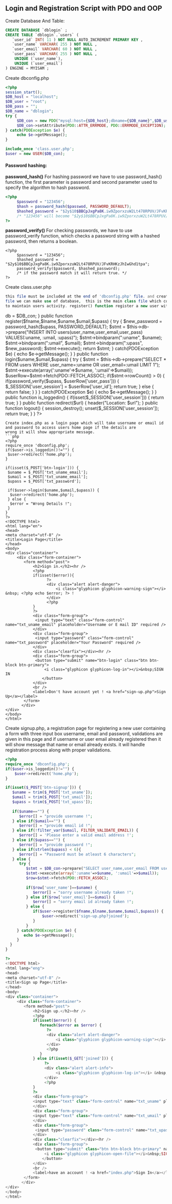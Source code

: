 ## Login and Registration Script with PDO and OOP

Create Database And Table:
```sql
CREATE DATABASE `dblogin` ;
CREATE TABLE `dblogin`.`users` (
   `user_id` INT( 11 ) NOT NULL AUTO_INCREMENT PRIMARY KEY ,
   `user_name` VARCHAR( 255 ) NOT NULL ,
   `user_email` VARCHAR( 60 ) NOT NULL ,
   `user_pass` VARCHAR( 255 ) NOT NULL ,
    UNIQUE (`user_name`),
    UNIQUE (`user_email`)
) ENGINE = MYISAM ;
```
Create dbconfig.php
```php
<?php
session_start();
$DB_host = "localhost";
$DB_user = "root";
$DB_pass = "";
$DB_name = "dblogin";
try {
     $DB_con = new PDO("mysql:host={$DB_host};dbname={$DB_name}",$DB_user,$DB_pass);
     $DB_con->setAttribute(PDO::ATTR_ERRMODE, PDO::ERRMODE_EXCEPTION);
} catch(PDOException $e) {
     echo $e->getMessage();
}

include_once 'class.user.php';
$user = new USER($DB_con);
```
#### Password hashing:
**password_hash()** For hashing password we have to use password_hash() function, the first parameter is password and second 
parameter used to specify the algorithm to hash password.
```php
<?php
     $password = "123456";
     $hash = password_hash($passwod, PASSWORD_DEFAULT);
     $hashed_password = "$2y$10$BBCpJxgPa8K.iw9ZporxzuW2Lt478RPUV/JFvKRHKzJhIwGhd1tpa";
     /* "123456" will become "$2y$10$BBCpJxgPa8K.iw9ZporxzuW2Lt478RPUV/JFvKRHKzJhIwGhd1tpa" */ 
?>
```
**password_verify()** For checking passwords, we have to use password_verify function, which checks a password string with a 
hashed password, then returns a boolean.
```
<?php
     $password = "123456";
     $hashed_password = "$2y$10$BBCpJxgPa8K.iw9ZporxzuW2Lt478RPUV/JFvKRHKzJhIwGhd1tpa";
     password_verify($password, $hashed_password);
     /* if the password match it will return true. */ 
?>
```
Create class.user.php
```php
this file must be included at the end of 'dbconfig.php' file. and creating a new object of this class file in the 'dbconfig.php' 
file we can make use of database,  this is the main class file which contains register(),login(),is_loggedin(),redirect() functions 
to maintain users activity. register() function register a new user with strong password hashing function.
```
<?php
class USER {
    private $db;
    function __construct($DB_con) {
      $this->db = $DB_con;
    }
 
    public function register($fname,$lname,$uname,$umail,$upass) {
       try {
           $new_password = password_hash($upass, PASSWORD_DEFAULT);
           $stmt = $this->db->prepare("INSERT INTO users(user_name,user_email,user_pass) 
                                                       VALUES(:uname, :umail, :upass)");
           $stmt->bindparam(":uname", $uname);
           $stmt->bindparam(":umail", $umail);
           $stmt->bindparam(":upass", $new_password);            
           $stmt->execute(); 
           return $stmt; 
       } catch(PDOException $e) {
           echo $e->getMessage();
       }    
    }
 
    public function login($uname,$umail,$upass) {
       try {
          $stmt = $this->db->prepare("SELECT * FROM users WHERE user_name=:uname OR user_email=:umail LIMIT 1");
          $stmt->execute(array(':uname'=>$uname, ':umail'=>$umail));
          $userRow=$stmt->fetch(PDO::FETCH_ASSOC);
          if($stmt->rowCount() > 0) {
             if(password_verify($upass, $userRow['user_pass'])) {
                $_SESSION['user_session'] = $userRow['user_id'];
                return true;
             } else {
                return false;
             }
          }
       } catch(PDOException $e) {
           echo $e->getMessage();
       }
   }
 
   public function is_loggedin() {
      if(isset($_SESSION['user_session'])) {
         return true;
      }
   }
 
   public function redirect($url) {
       header("Location: $url");
   }
 
   public function logout() {
        session_destroy();
        unset($_SESSION['user_session']);
        return true;
   }
}
?>
```
Create index.php as a login page which will take username or email id and password to access users home page if the details are 
wrong it will show appropriate message.
```php
<?php
require_once 'dbconfig.php';
if($user->is_loggedin()!="") {
 $user->redirect('home.php');
}

if(isset($_POST['btn-login'])) {
 $uname = $_POST['txt_uname_email'];
 $umail = $_POST['txt_uname_email'];
 $upass = $_POST['txt_password'];
  
 if($user->login($uname,$umail,$upass)) {
  $user->redirect('home.php');
 } else {
  $error = "Wrong Details !";
 } 
}
?>
<!DOCTYPE html>
<html lang="en">
<head>
<meta charset="utf-8" />
<title>Login Page</title>
</head>
<body>
<div class="container">
     <div class="form-container">
        <form method="post">
            <h2>Sign in.</h2><hr />
            <?php
            if(isset($error)){
                  ?>
                  <div class="alert alert-danger">
                      <i class="glyphicon glyphicon-warning-sign"></i> &nbsp; <?php echo $error; ?> !
                  </div>
                  <?php
            }
            ?>
            <div class="form-group">
             <input type="text" class="form-control" name="txt_uname_email" placeholder="Username or E mail ID" required />
            </div>
            <div class="form-group">
             <input type="password" class="form-control" name="txt_password" placeholder="Your Password" required />
            </div>
            <div class="clearfix"></div><hr />
            <div class="form-group">
             <button type="submit" name="btn-login" class="btn btn-block btn-primary">
                 <i class="glyphicon glyphicon-log-in"></i>&nbsp;SIGN IN
                </button>
            </div>
            <br />
            <label>Don't have account yet ! <a href="sign-up.php">Sign Up</a></label>
        </form>
       </div>
</div>
</body>
</html>
```
Create signup.php, a registration page for registering a new user containing a form with three input box username, 
email and password, validations are given in this page and if username or user email already registered then it will show message 
that name or email already exists. it will handle registration process along with proper validations.
```php
<?php
require_once 'dbconfig.php';
if($user->is_loggedin()!="") {
    $user->redirect('home.php');
}

if(isset($_POST['btn-signup'])) {
   $uname = trim($_POST['txt_uname']);
   $umail = trim($_POST['txt_umail']);
   $upass = trim($_POST['txt_upass']); 
 
   if($uname=="") {
      $error[] = "provide username !"; 
   } else if($umail=="") {
      $error[] = "provide email id !"; 
   } else if(!filter_var($umail, FILTER_VALIDATE_EMAIL)) {
      $error[] = 'Please enter a valid email address !';
   } else if($upass=="") {
      $error[] = "provide password !";
   } else if(strlen($upass) < 6){
      $error[] = "Password must be atleast 6 characters"; 
   } else {
      try {
         $stmt = $DB_con->prepare("SELECT user_name,user_email FROM users WHERE user_name=:uname OR user_email=:umail");
         $stmt->execute(array(':uname'=>$uname, ':umail'=>$umail));
         $row=$stmt->fetch(PDO::FETCH_ASSOC);
    
         if($row['user_name']==$uname) {
            $error[] = "sorry username already taken !";
         } else if($row['user_email']==$umail) {
            $error[] = "sorry email id already taken !";
         } else {
            if($user->register($fname,$lname,$uname,$umail,$upass)) {
                $user->redirect('sign-up.php?joined');
            }
         }
     } catch(PDOException $e) {
        echo $e->getMessage();
     }
  } 
}

?>
<!DOCTYPE html>
<html lang="eng">
<head>
<meta charset="utf-8" />
<title>Sign up Page</title>
</head>
<body>
<div class="container">
     <div class="form-container">
        <form method="post">
            <h2>Sign up.</h2><hr />
            <?php
            if(isset($error)) {
               foreach($error as $error) {
                  ?>
                  <div class="alert alert-danger">
                      <i class="glyphicon glyphicon-warning-sign"></i> &nbsp; <?php echo $error; ?>
                  </div>
                  <?php
               }
            } else if(isset($_GET['joined'])) {
                 ?>
                 <div class="alert alert-info">
                      <i class="glyphicon glyphicon-log-in"></i> &nbsp; Successfully registered <a href='index.php'>login</a> here
                 </div>
                 <?php
            }
            ?>
            <div class="form-group">
            <input type="text" class="form-control" name="txt_uname" placeholder="Enter Username" value="<?php if(isset($error)){echo $uname;}?>" />
            </div>
            <div class="form-group">
            <input type="text" class="form-control" name="txt_umail" placeholder="Enter E-Mail ID" value="<?php if(isset($error)){echo $umail;}?>" />
            </div>
            <div class="form-group">
             <input type="password" class="form-control" name="txt_upass" placeholder="Enter Password" />
            </div>
            <div class="clearfix"></div><hr />
            <div class="form-group">
             <button type="submit" class="btn btn-block btn-primary" name="btn-signup">
                 <i class="glyphicon glyphicon-open-file"></i>&nbsp;SIGN UP
                </button>
            </div>
            <br />
            <label>have an account ! <a href="index.php">Sign In</a></label>
        </form>
       </div>
</div>
</body>
</html>
```

